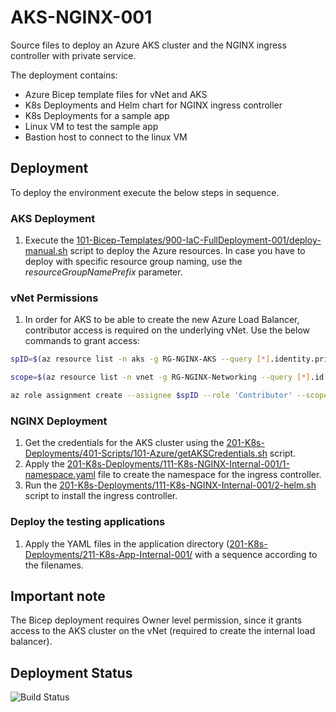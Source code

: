 # AKS-NGINX-001
Source files to deploy an Azure AKS cluster and the NGINX ingress controller with private service.

The deployment contains:
* Azure Bicep template files for vNet and AKS
* K8s Deployments and Helm chart for NGINX ingress controller
* K8s Deployments for a sample app
* Linux VM to test the sample app
* Bastion host to connect to the linux VM

## Deployment
To deploy the environment execute the below steps in sequence.

### AKS Deployment
1. Execute the [101-Bicep-Templates/900-IaC-FullDeployment-001/deploy-manual.sh](https://github.com/cpolydorou/K8sSamples/blob/main/116-AKS-NGINX-PrivateNetwork-001/101-Bicep-Templates/900-IaC-FullDeployment-001/deploy-manual.sh) script to deploy the Azure resources. In case you have to deploy with specific resource group naming, use the *resourceGroupNamePrefix* parameter.

### vNet Permissions
1. In order for AKS to be able to create the new Azure Load Balancer, contributor access is required on the underlying vNet. Use the below commands to grant access:
```bash
spID=$(az resource list -n aks -g RG-NGINX-AKS --query [*].identity.principalId --out tsv)

scope=$(az resource list -n vnet -g RG-NGINX-Networking --query [*].id --out tsv)

az role assignment create --assignee $spID --role 'Contributor' --scope $scope
```

### NGINX Deployment
1. Get the credentials for the AKS cluster using the [201-K8s-Deployments/401-Scripts/101-Azure/getAKSCredentials.sh](https://github.com/cpolydorou/K8sSamples/blob/main/116-AKS-NGINX-PrivateNetwork-001/201-K8s-Deployments/401-Scripts/101-Azure/getAKSCredentials.sh) script.
2. Apply the [201-K8s-Deployments/111-K8s-NGINX-Internal-001/1-namespace.yaml](https://github.com/cpolydorou/K8sSamples/blob/main/116-AKS-NGINX-PrivateNetwork-001/201-K8s-Deployments/111-K8s-NGINX-Internal-001/1-namespace.yaml) file to create the namespace for the ingress controller.
3. Run the [201-K8s-Deployments/111-K8s-NGINX-Internal-001/2-helm.sh](https://github.com/cpolydorou/K8sSamples/blob/main/116-AKS-NGINX-PrivateNetwork-001/201-K8s-Deployments/111-K8s-NGINX-Internal-001/2-helm.sh) script to install the ingress controller.

### Deploy the testing applications
1. Apply the YAML files in the application directory ([201-K8s-Deployments/211-K8s-App-Internal-001/](https://github.com/cpolydorou/K8sSamples/tree/main/116-AKS-NGINX-PrivateNetwork-001/201-K8s-Deployments/211-K8s-App-Internal-001) with a sequence according to the filenames.

## Important note
The Bicep deployment requires Owner level permission, since it grants access to the AKS cluster on the vNet (required to create the internal load balancer).

## Deployment Status
![Build Status](https://vsrm.dev.azure.com/christospolydorou/_apis/public/Release/badge/a8001c7b-70d1-4fd4-b4b5-ab1a8bbbc570/4/4)
